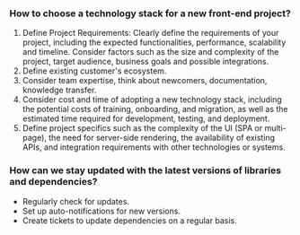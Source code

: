 ### How to choose a technology stack for a new front-end project?
1. Define Project Requirements: Clearly define the requirements of your project, including the expected functionalities, performance, scalability and timeline. Consider factors such as the size and complexity of the project, target audience, business goals and possible integrations.
2. Define existing customer's ecosystem.
3. Consider team expertise, think about newcomers, documentation, knowledge transfer.
4. Consider cost and time of adopting a new technology stack, including the potential costs of training, onboarding, and migration, as well as the estimated time required for development, testing, and deployment.
5. Define project specifics such as the complexity of the UI (SPA or multi-page), the need for server-side rendering, the availability of existing APIs, and integration requirements with other technologies or systems.

### How can we stay updated with the latest versions of libraries and dependencies?
* Regularly check for updates.
* Set up auto-notifications for new versions.
* Create tickets to update dependencies on a regular basis.
